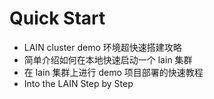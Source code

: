 # Quick Start

- LAIN cluster demo 环境超快速搭建攻略
- 简单介绍如何在本地快速启动一个 lain 集群
- 在 lain 集群上进行 demo 项目部署的快速教程
- Into the LAIN Step by Step
